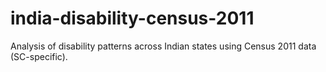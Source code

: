 # india-disability-census-2011
Analysis of disability patterns across Indian states using Census 2011 data (SC-specific).
